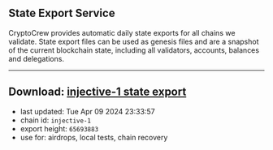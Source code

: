 ## State Export Service
CryptoCrew provides automatic daily state exports for all chains we validate. State export files can be used as genesis files and are a snapshot of the current blockchain state, including all validators, accounts, balances and delegations.

---
**Download: [injective-1 state export](https://dl-eu2.ccvalidators.com/SERVICE/injective/injective-1_export_65693883.json)**
---

- last updated: Tue Apr 09 2024 23:33:57
- chain id: `injective-1`
- export height: `65693883`
- use for: airdrops, local tests, chain recovery
